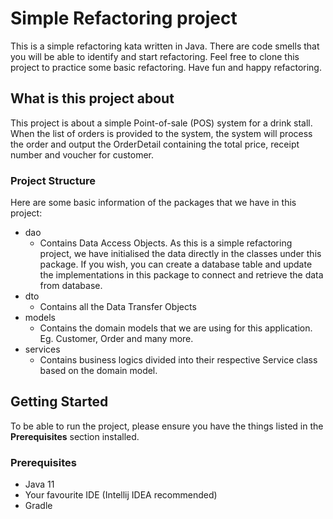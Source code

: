 # Simple Refactoring project

This is a simple refactoring kata written in Java. There are code smells that you will be able to identify and start
refactoring. Feel free to clone this project to practice some basic refactoring. Have fun and happy refactoring.

## What is this project about
This project is about a simple Point-of-sale (POS) system for a drink stall. When the list of orders is provided to the system,
the system will process the order and output the OrderDetail containing the total price, receipt number and voucher for customer.

### Project Structure
Here are some basic information of the packages that we have in this project:

* dao
  - Contains Data Access Objects. As this is a simple refactoring project, we have initialised the data directly in the classes under this
    package. If you wish, you can create a database table and update the implementations in this package to connect and retrieve the data from database.
* dto
  - Contains all the Data Transfer Objects
* models
  - Contains the domain models that we are using for this application. Eg. Customer, Order and many more.
* services
  - Contains business logics divided into their respective Service class based on the domain model.

## Getting Started
To be able to run the project, please ensure you have the things listed in the **Prerequisites** section installed.
### Prerequisites
* Java 11
* Your favourite IDE (Intellij IDEA recommended)
* Gradle